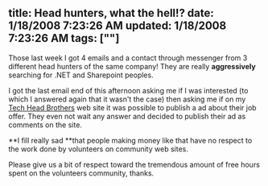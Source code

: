 title: Head hunters, what the hell!?
date: 1/18/2008 7:23:26 AM
updated: 1/18/2008 7:23:26 AM
tags: [""]
---
Those last week I got 4 emails and a contact through messenger from 3 different head hunters of the same company! They are really **aggressively** searching for .NET and Sharepoint peoples.

I got the last email end of this afternoon asking me if I was interested (to which I answered again that it wasn't the case) then asking me if on my [Tech Head Brothers](http://www.techheadbrothers.com/) web site it was possible to publish a ad about their job offer. They even not wait any answer and decided to publish their ad as comments on the site.

**I fill really sad **that people making money like that have no respect to the work done by volunteers on community web sites.

Please give us a bit of respect toward the tremendous amount of free hours spent on the volunteers community, thanks.
